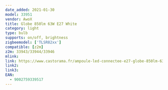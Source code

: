 ```yaml
---
date_added: 2021-01-30
model: 33951
vendor: AwoX
title: Globe 850lm 63W E27 White
category: light
type: bulb
supports: on/off, brightness
zigbeemodel: ['TLSR82xx']
compatible: [z2m]
z2m: 33943/33944/33946
mlink: 
link: https://www.castorama.fr/ampoule-led-connectee-e27-globe-850lm-63w-blanc-chaud-awox/9002759339517_CAFR.prd
link2: 
link3: 
EAN: 
  - 9002759339517
---
```

